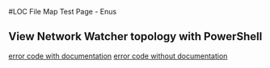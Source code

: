 #LOC File Map Test Page - Enus 

## View Network Watcher topology with PowerShell

[error code with documentation](non-exist-file.md)
[error code without documentation](#non-exist-bookmark)
